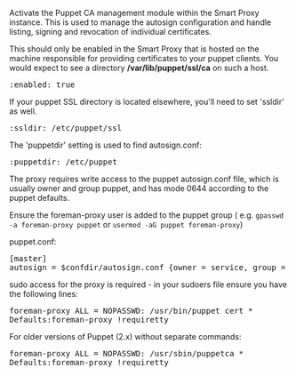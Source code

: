 
Activate the Puppet CA management module within the Smart Proxy instance.  This is used to manage the autosign configuration and handle listing, signing and revocation of individual certificates.

This should only be enabled in the Smart Proxy that is hosted on the machine responsible for providing certificates to your puppet clients. You would expect to see a directory **/var/lib/puppet/ssl/ca** on such a host.

<pre>
:enabled: true
</pre>

If your puppet SSL directory is located elsewhere, you'll need to set 'ssldir' as well.
<pre>
:ssldir: /etc/puppet/ssl
</pre>

The 'puppetdir' setting is used to find autosign.conf:

<pre>
:puppetdir: /etc/puppet
</pre>

The proxy requires write access to the puppet autosign.conf file, which is usually owner and group puppet, and has mode 0644 according to the puppet defaults.

Ensure the foreman-proxy user is added to the puppet group ( e.g. `gpasswd -a foreman-proxy puppet` or `usermod -aG puppet foreman-proxy`)

puppet.conf:
<pre>
[master]
autosign = $confdir/autosign.conf {owner = service, group = service, mode = 664 }
</pre>

sudo access for the proxy is required - in your sudoers file ensure you have the following lines:

<pre>
foreman-proxy ALL = NOPASSWD: /usr/bin/puppet cert *
Defaults:foreman-proxy !requiretty
</pre>

For older versions of Puppet (2.x) without separate commands:

<pre>
foreman-proxy ALL = NOPASSWD: /usr/sbin/puppetca *
Defaults:foreman-proxy !requiretty
</pre>

